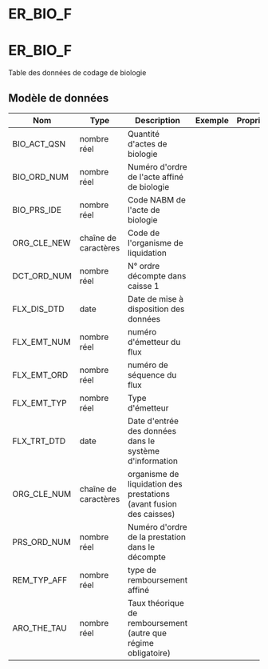 # ER_BIO_F

<!-- ATTENTION : Ne pas supprimer ou modifier la ligne ci-dessous -->
# ER_BIO_F

Table des données de codage de biologie


## Modèle de données

|Nom|Type|Description|Exemple|Propriétés|
|-|-|-|-|-|
|BIO_ACT_QSN|nombre réel|Quantité d'actes de biologie|||
|BIO_ORD_NUM|nombre réel|Numéro d'ordre de l'acte affiné de biologie|||
|BIO_PRS_IDE|nombre réel|Code NABM de l'acte de biologie|||
|ORG_CLE_NEW|chaîne de caractères|Code de l'organisme de liquidation|||
|DCT_ORD_NUM|nombre réel|N° ordre décompte dans caisse                      1|||
|FLX_DIS_DTD|date|Date de mise à disposition des données|||
|FLX_EMT_NUM|nombre réel|numéro d'émetteur du flux|||
|FLX_EMT_ORD|nombre réel|numéro de séquence du flux|||
|FLX_EMT_TYP|nombre réel|Type d'émetteur|||
|FLX_TRT_DTD|date|Date d'entrée des données dans le système d'information|||
|ORG_CLE_NUM|chaîne de caractères|organisme de liquidation des prestations (avant fusion des caisses)|||
|PRS_ORD_NUM|nombre réel|Numéro d'ordre de la prestation dans le décompte|||
|REM_TYP_AFF|nombre réel|type de remboursement affiné|||
|ARO_THE_TAU|nombre réel|Taux théorique de remboursement (autre que régime obligatoire)|||

<!-- ATTENTION : Ne pas supprimer ou modifier la ligne ci-dessus -->
